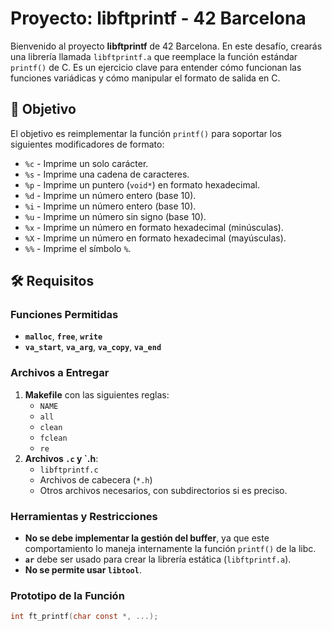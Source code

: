 # Proyecto: **libftprintf** - 42 Barcelona

Bienvenido al proyecto **libftprintf** de 42 Barcelona. En este desafío, crearás una librería llamada `libftprintf.a` que reemplace la función estándar `printf()` de C. Es un ejercicio clave para entender cómo funcionan las funciones variádicas y cómo manipular el formato de salida en C.

## 🚀 Objetivo

El objetivo es reimplementar la función `printf()` para soportar los siguientes modificadores de formato:

- `%c` - Imprime un solo carácter.
- `%s` - Imprime una cadena de caracteres.
- `%p` - Imprime un puntero (`void*`) en formato hexadecimal.
- `%d` - Imprime un número entero (base 10).
- `%i` - Imprime un número entero (base 10).
- `%u` - Imprime un número sin signo (base 10).
- `%x` - Imprime un número en formato hexadecimal (minúsculas).
- `%X` - Imprime un número en formato hexadecimal (mayúsculas).
- `%%` - Imprime el símbolo `%`.

## 🛠️ Requisitos

### Funciones Permitidas

- **`malloc`**, **`free`**, **`write`**
- **`va_start`**, **`va_arg`**, **`va_copy`**, **`va_end`**

### Archivos a Entregar

1. **Makefile** con las siguientes reglas:
   - `NAME`
   - `all`
   - `clean`
   - `fclean`
   - `re`
2. **Archivos `.c` y `.h**:
   - `libftprintf.c`
   - Archivos de cabecera (`*.h`)
   - Otros archivos necesarios, con subdirectorios si es preciso.

### Herramientas y Restricciones

- **No se debe implementar la gestión del buffer**, ya que este comportamiento lo maneja internamente la función `printf()` de la libc.
- **`ar`** debe ser usado para crear la librería estática (`libftprintf.a`).
- **No se permite usar `libtool`**.

### Prototipo de la Función

```c
int ft_printf(char const *, ...);


